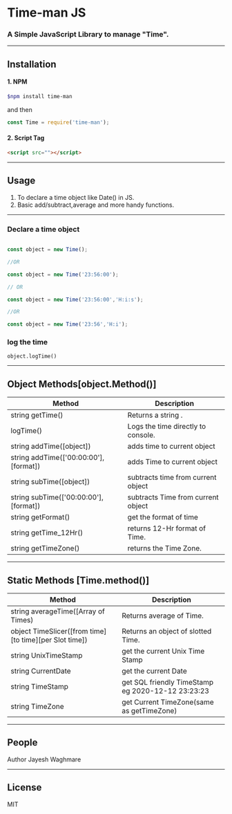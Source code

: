 # Time-man JS 
### A Simple JavaScript Library to manage "Time". 

----
## Installation
#### 1. NPM

```bash
$npm install time-man
```
and then 

```js
const Time = require('time-man');
```

#### 2. Script Tag

```html
<script src=""></script>
```

----
## Usage
1. To declare a time object like Date() in JS.
2. Basic add/subtract,average and more handy functions.

----
### Declare a time object

```js

const object = new Time();

//OR

const object = new Time('23:56:00');

// OR

const object = new Time('23:56:00','H:i:s');

//OR

const object = new Time('23:56','H:i');

```

### log the time


```object.logTime()```

   

----
## Object Methods[object.Method()]

Method | Description
------------ | -------------
string getTime() | Returns a string .
logTime() | Logs the time directly to console.
string addTime([object]) | adds time to current object
string addTime(['00:00:00'],[format])| adds Time to current object
string subTime([object]) | subtracts time from current object
string subTime(['00:00:00'],[format])| subtracts Time from current object
string getFormat() | get the format of time
string getTime_12Hr() | returns 12-Hr format of Time.
string getTimeZone() | returns the Time Zone.

----
## Static Methods [Time.method()]
Method | Description
------------ | -------------
string averageTime([Array of Times) | Returns average of Time.
object TimeSlicer([from time][to time][per Slot time]) | Returns an object of slotted Time.
string UnixTimeStamp | get the current Unix Time Stamp
string CurrentDate | get the current Date
string TimeStamp | get SQL friendly TimeStamp eg 2020-12-12 23:23:23 
string TimeZone | get Current TimeZone(same as getTimeZone)



----
## People
Author Jayesh Waghmare

----
## License 
MIT
